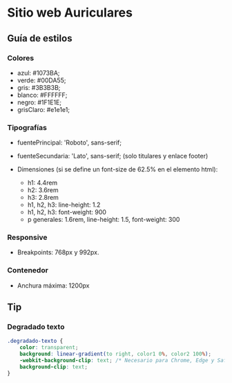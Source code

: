 # Sitio web Auriculares
## Guía de estilos
### Colores
- azul: #1073BA;
- verde: #00DA55;
- gris: #3B3B3B;
- blanco: #FFFFFF;
- negro: #1F1E1E;
- grisClaro: #e1e1e1;

### Tipografías
- fuentePrincipal: 'Roboto', sans-serif;
- fuenteSecundaria: 'Lato', sans-serif; (solo titulares y enlace footer)

- Dimensiones (si se define un font-size de 62.5% en el elemento html):
  - h1: 4.4rem
  - h2: 3.6rem
  - h3: 2.8rem
  - h1, h2, h3: line-height: 1.2
  - h1, h2, h3: font-weight: 900
  - p generales: 1.6rem, line-height: 1.5, font-weight: 300

### Responsive
- Breakpoints: 768px y 992px.

### Contenedor
  - Anchura máxima: 1200px

  
## Tip
### Degradado texto
```css
.degradado-texto {
    color: transparent;
    background: linear-gradient(to right, color1 0%, color2 100%);
    -webkit-background-clip: text; /* Necesario para Chrome, Edge y Safari*/
    background-clip: text; 
}

